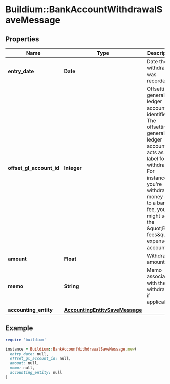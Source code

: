 # Buildium::BankAccountWithdrawalSaveMessage

## Properties

| Name | Type | Description | Notes |
| ---- | ---- | ----------- | ----- |
| **entry_date** | **Date** | Date the withdrawal was recorded. |  |
| **offset_gl_account_id** | **Integer** | Offsetting general ledger account identifier. The offsetting general ledger account acts as a label for this withdrawal. For instance, if you&#39;re withdrawing money due to a bank fee, you might select the \&quot;Bank fees\&quot; expense account. |  |
| **amount** | **Float** | Withdrawal amount. |  |
| **memo** | **String** | Memo associated with the withdrawal, if applicable. | [optional] |
| **accounting_entity** | [**AccountingEntitySaveMessage**](AccountingEntitySaveMessage.md) |  |  |

## Example

```ruby
require 'buildium'

instance = Buildium::BankAccountWithdrawalSaveMessage.new(
  entry_date: null,
  offset_gl_account_id: null,
  amount: null,
  memo: null,
  accounting_entity: null
)
```

